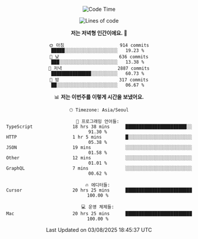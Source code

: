 <div align='center'>
 
<!--START_SECTION:waka-->
![Code Time](http://img.shields.io/badge/Code%20Time-4%2C528%20hrs%2040%20mins-blue)

![Lines of code](https://img.shields.io/badge/%EC%A0%80%EB%8A%94%20%EC%97%AC%ED%83%9C%EA%B9%8C%EC%A7%80%20-2.0%20million%20%EC%A4%84%EC%9D%98%20%EC%BD%94%EB%93%9C%EB%A5%BC%20%EC%9E%91%EC%84%B1%ED%96%88%EC%96%B4%EC%9A%94.-blue)

**저는 저녁형 인간이에요. 🦉** 

```text
🌞 아침                     914 commits         █████░░░░░░░░░░░░░░░░░░░░   19.23 % 
🌆 낮　                     636 commits         ███░░░░░░░░░░░░░░░░░░░░░░   13.38 % 
🌃 저녁                     2887 commits        ███████████████░░░░░░░░░░   60.73 % 
🌙 밤　                     317 commits         ██░░░░░░░░░░░░░░░░░░░░░░░   06.67 % 
```


📊 **저는 이번주를 이렇게 시간을 보냈어요.** 

```text
🕑︎ Timezone: Asia/Seoul

💬 프로그래밍 언어들: 
TypeScript               18 hrs 38 mins      ███████████████████████░░   91.30 % 
HTTP                     1 hr 5 mins         █░░░░░░░░░░░░░░░░░░░░░░░░   05.38 % 
JSON                     19 mins             ░░░░░░░░░░░░░░░░░░░░░░░░░   01.58 % 
Other                    12 mins             ░░░░░░░░░░░░░░░░░░░░░░░░░   01.01 % 
GraphQL                  7 mins              ░░░░░░░░░░░░░░░░░░░░░░░░░   00.62 % 

🔥 에디터들: 
Cursor                   20 hrs 25 mins      █████████████████████████   100.00 % 

💻 운영 체제들: 
Mac                      20 hrs 25 mins      █████████████████████████   100.00 % 
```


 Last Updated on 03/08/2025 18:45:37 UTC
<!--END_SECTION:waka-->
 </div>
<!---
Emewjin/Emewjin is a ✨ special ✨ repository because its `README.md` (this file) appears on your GitHub profile.
You can click the Preview link to take a look at your changes.
--->
